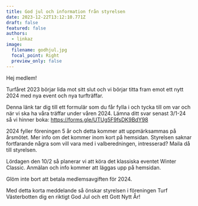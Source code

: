 ```yaml
---
title: God jul och information från styrelsen
date: 2023-12-22T13:12:10.771Z
draft: false
featured: false
authors:
  - linkaz
image:
  filename: godhjul.jpg
  focal_point: Right
  preview_only: false
---
```

Hej medlem!



Turfåret 2023 börjar lida mot sitt slut och vi börjar titta fram emot ett nytt 2024 med nya event och nya turfträffar.

Denna länk tar dig till ett formulär som du får fylla i och tycka till om var och när vi ska ha våra träffar under våren 2024. Lämna ditt svar senast 3/1-24 så vi hinner boka: https://forms.gle/UTUg5F9fsDK9BdY98 

2024 fyller föreningen 5 år och detta kommer att uppmärksammas på årsmötet. Mer info om det kommer inom kort på hemsidan. Styrelsen saknar fortfarande några som vill vara med i valberedningen, intresserad? Maila då till styrelsen.

Lördagen den 10/2 så planerar vi att köra det klassiska eventet Winter Classic. Anmälan och info kommer att läggas upp på hemsidan.

Glöm inte bort att betala medlemsavgiften för 2024.

Med detta korta meddelande så önskar styrelsen i föreningen Turf Västerbotten dig en riktigt God Jul och ett Gott Nytt År!
